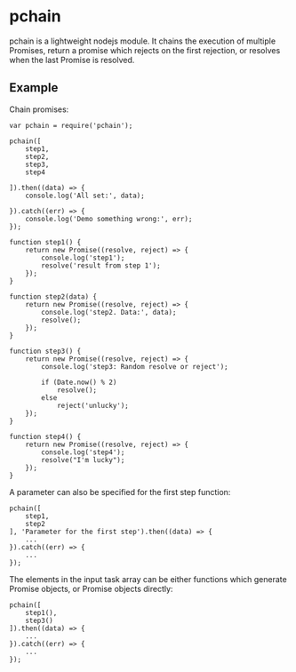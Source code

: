 pchain
==========================

pchain is a lightweight nodejs module. It chains the execution of multiple Promises, return a promise which 
rejects on the first rejection, or resolves when the last Promise is resolved.

Example
------------------------------------------
Chain promises:

    var pchain = require('pchain');

    pchain([
        step1,
        step2,
        step3,
        step4

    ]).then((data) => {
        console.log('All set:', data);
	  
    }).catch((err) => {
        console.log('Demo something wrong:', err);
    });
	
    function step1() {
        return new Promise((resolve, reject) => {
            console.log('step1');
            resolve('result from step 1');
        });
    }

    function step2(data) {
        return new Promise((resolve, reject) => {
            console.log('step2. Data:', data);
            resolve();
        });
    }

    function step3() {
        return new Promise((resolve, reject) => {
            console.log('step3: Random resolve or reject');
        
            if (Date.now() % 2)
                resolve();
            else
                reject('unlucky');
        });
    }

    function step4() {
        return new Promise((resolve, reject) => {
            console.log('step4');
            resolve("I'm lucky");
        });
    }


  
A parameter can also be specified for the first step function:

    pchain([
        step1,
        step2
    ], 'Parameter for the first step').then((data) => {
        ...
    }).catch((err) => {
        ...
    });
  

The elements in the input task array can be either functions which generate Promise objects, or Promise objects directly:

    pchain([
        step1(),
        step3()
    ]).then((data) => {
        ...
    }).catch((err) => {
        ...
    });
